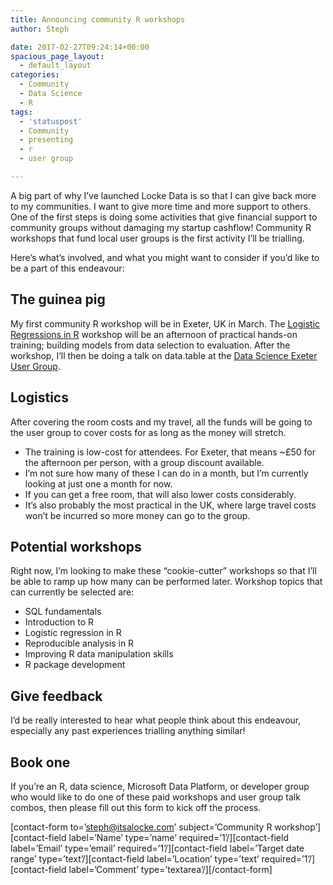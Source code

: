 ```yaml
---
title: Announcing community R workshops
author: Steph

date: 2017-02-27T09:24:14+00:00
spacious_page_layout:
  - default_layout
categories:
  - Community
  - Data Science
  - R
tags:
  - 'statuspost'
  - Community
  - presenting
  - r
  - user group

---
```

A big part of why I&#8217;ve launched Locke Data is so that I can give back more to my communities. I want to give more time and more support to others. One of the first steps is doing some activities that give financial support to community groups without damaging my startup cashflow! Community R workshops that fund local user groups is the first activity I&#8217;ll be trialling.

Here&#8217;s what&#8217;s involved, and what you might want to consider if you&#8217;d like to be a part of this endeavour:

<!--more-->

## The guinea pig

My first community R workshop will be in Exeter, UK in March. The [Logistic Regressions in R][1] workshop will be an afternoon of practical hands-on training; building models from data selection to evaluation. After the workshop, I&#8217;ll then be doing a talk on data.table at the [Data Science Exeter User Group][2].

## Logistics

After covering the room costs and my travel, all the funds will be going to the user group to cover costs for as long as the money will stretch.

  * The training is low-cost for attendees. For Exeter, that means ~£50 for the afternoon per person, with a group discount available.
  * I&#8217;m not sure how many of these I can do in a month, but I&#8217;m currently looking at just one a month for now.
  * If you can get a free room, that will also lower costs considerably.
  * It&#8217;s also probably the most practical in the UK, where large travel costs won&#8217;t be incurred so more money can go to the group.

## Potential workshops

Right now, I&#8217;m looking to make these &#8220;cookie-cutter&#8221; workshops so that I&#8217;ll be able to ramp up how many can be performed later. Workshop topics that can currently be selected are:

  * SQL fundamentals
  * Introduction to R
  * Logistic regression in R
  * Reproducible analysis in R
  * Improving R data manipulation skills
  * R package development

## Give feedback

I&#8217;d be really interested to hear what people think about this endeavour, especially any past experiences trialling anything similar!

## Book one

If you&#8217;re an R, data science, Microsoft Data Platform, or developer group who would like to do one of these paid workshops and user group talk combos, then please fill out this form to kick off the process.
  
\[contact-form to=&#8217;steph@itsalocke.com&#8217; subject=&#8217;Community R workshop&#8217;\]\[contact-field label=&#8217;Name&#8217; type=&#8217;name&#8217; required=&#8217;1&#8217;/\]\[contact-field label=&#8217;Email&#8217; type=&#8217;email&#8217; required=&#8217;1&#8217;/\]\[contact-field label=&#8217;Target date range&#8217; type=&#8217;text&#8217;/\]\[contact-field label=&#8217;Location&#8217; type=&#8217;text&#8217; required=&#8217;1&#8217;/\]\[contact-field label=&#8217;Comment&#8217; type=&#8217;textarea&#8217;/\][/contact-form]

 [1]: https://dsexeterworkshop.eventbrite.co.uk
 [2]: https://www.meetup.com/Data-Science-Exeter/